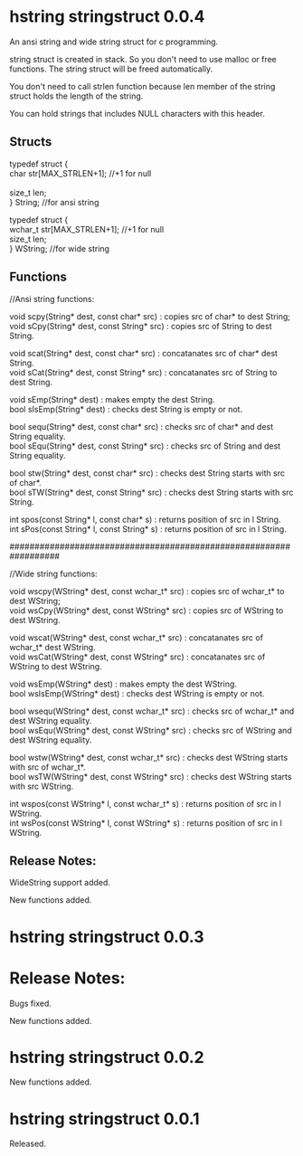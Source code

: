 # hstring stringstruct 0.0.4

An ansi string and wide string struct for c programming.

string struct is created in stack. So you don't need to use malloc or free functions. The string struct will be freed automatically.

You don't need to call strlen function because len member of the string struct holds the length of the string.

You can hold strings that includes NULL characters with this header.

## Structs

typedef struct {<br>
    char    str[MAX_STRLEN+1]; //+1 for null<br>	
    size_t  len;<br>
} String; //for ansi string

typedef struct {<br>
    wchar_t   str[MAX_STRLEN+1]; //+1 for null<br>
    size_t  len;<br>
} WString; //for wide string

## Functions

//Ansi string functions:

void scpy(String* dest, const char* src) : copies src of char* to dest String;<br>
void sCpy(String* dest, const String* src) : copies src of String to dest String.

void scat(String* dest, const char* src) : concatanates src of char* dest String.<br>
void sCat(String* dest, const String* src) : concatanates src of String to dest String.

void sEmp(String* dest) : makes empty the dest String.<br>
bool sIsEmp(String* dest) : checks dest String is empty or not.

bool sequ(String* dest, const char* src) : checks src of char* and dest String equality.<br>
bool sEqu(String* dest, const String* src) : checks src of String and dest String equality.

bool stw(String* dest, const char* src) : checks dest String starts with src of char*.<br>
bool sTW(String* dest, const String* src) : checks dest String starts with src String.

int spos(const String* l, const char* s) : returns position of src in l String.<br>
int sPos(const String* l, const String* s) : returns position of src in l String.

##################################################################

//Wide string functions:

void wscpy(WString* dest, const wchar_t* src) : copies src of wchar_t* to dest WString;<br>
void wsCpy(WString* dest, const WString* src) : copies src of WString to dest WString.

void wscat(WString* dest, const wchar_t* src) : concatanates src of wchar_t* dest WString.<br>
void wsCat(WString* dest, const WString* src) : concatanates src of WString to dest WString.

void wsEmp(WString* dest) : makes empty the dest WString.<br>
bool wsIsEmp(WString* dest) : checks dest WString is empty or not.

bool wsequ(WString* dest, const wchar_t* src) : checks src of wchar_t* and dest WString equality.<br>
bool wsEqu(WString* dest, const WString* src) : checks src of WString and dest WString equality.

bool wstw(WString* dest, const wchar_t* src) : checks dest WString starts with src of wchar_t*.<br>
bool wsTW(WString* dest, const WString* src) : checks dest WString starts with src WString.

int wspos(const WString* l, const wchar_t* s) : returns position of src in l WString.<br>
int wsPos(const WString* l, const WString* s) : returns position of src in l WString.

## Release Notes:

WideString support added.

New functions added.

# hstring stringstruct 0.0.3

# Release Notes:

Bugs fixed.

New functions added.

# hstring stringstruct 0.0.2

New functions added.

# hstring stringstruct 0.0.1

Released.




